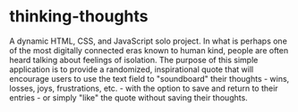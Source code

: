 # thinking-thoughts

A dynamic HTML, CSS, and JavaScript solo project.
In what is perhaps one of the most digitally connected eras known to human kind, people are often heard talking about feelings of isolation. The purpose of this simple application is to provide a randomized, inspirational quote that will encourage users to use the text field to "soundboard" their thoughts - wins, losses, joys, frustrations, etc. - with the option to save and return to their entries - or simply "like" the quote without saving their thoughts.
